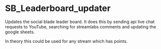 # SB_Leaderboard_updater
Updates the social blade leader board. It does this by sending api live chat requests to YouTube, searching for streamlabs comments and updating the google sheets. 

In theory this could be used for any stream which has points.
